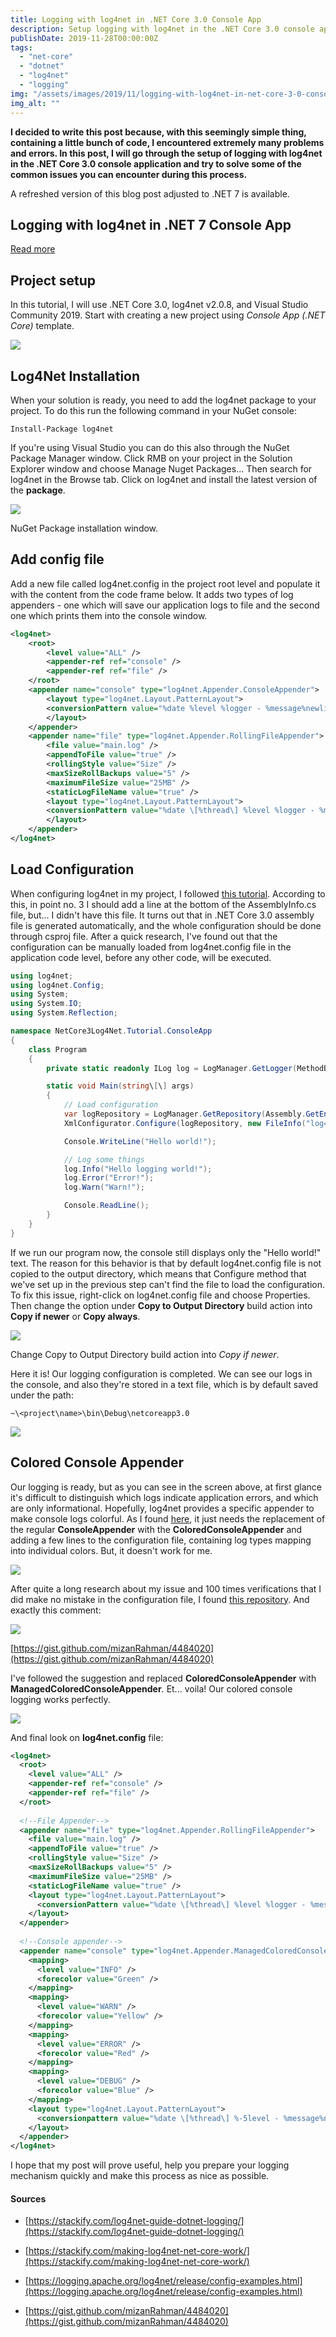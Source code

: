 ```yaml
---
title: Logging with log4net in .NET Core 3.0 Console App
description: Setup logging with log4net in the .NET Core 3.0 console application.
publishDate: 2019-11-28T00:00:00Z
tags: 
  - "net-core"
  - "dotnet"
  - "log4net"
  - "logging"
img: "/assets/images/2019/11/logging-with-log4net-in-net-core-3-0-console-app/images/project-structure.png"
img_alt: ""
---
```


**I decided to write this post because, with this seemingly simple thing, containing a little bunch of code, I encountered extremely many problems and errors. In this post, I will go through the setup of logging with log4net in the .NET Core 3.0 console application and try to solve some of the common issues you can encounter during this process.**

A refreshed version of this blog post adjusted to .NET 7 is available.

## Logging with log4net in .NET 7 Console App

[Read more](https://jakubwajs.wordpress.com/2023/01/17/logging-with-log4net-in-net-7-console-app/)

## Project setup

In this tutorial, I will use .NET Core 3.0, log4net v2.0.8, and Visual Studio Community 2019. Start with creating a new project using _Console App (.NET Core)_ template.

![](https://jakubwajs.files.wordpress.com/2019/11/project-structure.png?w=959)

## Log4Net Installation

When your solution is ready, you need to add the log4net package to your project. To do this run the following command in your NuGet console:

```shell
Install-Package log4net
```

If you're using Visual Studio you can do this also through the NuGet Package Manager window. Click RMB on your project in the Solution Explorer window and choose Manage Nuget Packages... Then search for log4net in the Browse tab. Click on log4net and install the latest version of the **package**.

![](https://jakubwajs.files.wordpress.com/2019/11/nuget-download.png?w=1024)

NuGet Package installation window.

## Add config file

Add a new file called log4net.config in the project root level and populate it with the content from the code frame below. It adds two types of log appenders - one which will save our application logs to file and the second one which prints them into the console window.

```xml
<log4net>
    <root>
        <level value="ALL" />
        <appender-ref ref="console" />
        <appender-ref ref="file" />
    </root>
    <appender name="console" type="log4net.Appender.ConsoleAppender">
        <layout type="log4net.Layout.PatternLayout">
        <conversionPattern value="%date %level %logger - %message%newline" />
        </layout>
    </appender>
    <appender name="file" type="log4net.Appender.RollingFileAppender">
        <file value="main.log" />
        <appendToFile value="true" />
        <rollingStyle value="Size" />
        <maxSizeRollBackups value="5" />
        <maximumFileSize value="25MB" />
        <staticLogFileName value="true" />
        <layout type="log4net.Layout.PatternLayout">
        <conversionPattern value="%date \[%thread\] %level %logger - %message%newline" />
        </layout>
    </appender>
</log4net>
```

## Load Configuration

When configuring log4net in my project, I followed [this tutorial](https://stackify.com/log4net-guide-dotnet-logging/). According to this, in point no. 3 I should add a line at the bottom of the AssemblyInfo.cs file, but... I didn't have this file. It turns out that in .NET Core 3.0 assembly file is generated automatically, and the whole configuration should be done through csproj file. After a quick research, I've found out that the configuration can be manually loaded from log4net.config file in the application code level, before any other code, will be executed.

```csharp
using log4net;
using log4net.Config;
using System;
using System.IO;
using System.Reflection;

namespace NetCore3Log4Net.Tutorial.ConsoleApp
{
    class Program
    {
        private static readonly ILog log = LogManager.GetLogger(MethodBase.GetCurrentMethod().DeclaringType);

        static void Main(string\[\] args)
        {
            // Load configuration
            var logRepository = LogManager.GetRepository(Assembly.GetEntryAssembly());
            XmlConfigurator.Configure(logRepository, new FileInfo("log4net.config"));

            Console.WriteLine("Hello world!");

            // Log some things
            log.Info("Hello logging world!");
            log.Error("Error!");
            log.Warn("Warn!");

            Console.ReadLine();
        }
    }
}
```

If we run our program now, the console still displays only the "Hello world!" text. The reason for this behavior is that by default log4net.config file is not copied to the output directory, which means that Configure method that we've set up in the previous step can't find the file to load the configuration. To fix this issue, right-click on log4net.config file and choose Properties. Then change the option under **Copy to Output Directory** build action into **Copy if newer** or **Copy always**.

![](https://jakubwajs.files.wordpress.com/2019/11/log4net-deploy-1.png?w=924)

Change Copy to Output Directory build action into _Copy if newer_.

Here it is! Our logging configuration is completed. We can see our logs in the console, and also they're stored in a text file, which is by default saved under the path:

```
~\<project\name>\bin\Debug\netcoreapp3.0
```

![](https://jakubwajs.files.wordpress.com/2019/11/ready-part-1.png?w=982)

## Colored Console Appender

Our logging is ready, but as you can see in the screen above, at first glance it's difficult to distinguish which logs indicate application errors, and which are only informational. Hopefully, log4net provides a specific appender to make console logs colorful. As I found [here](https://logging.apache.org/log4net/release/config-examples.html), it just needs the replacement of the regular **ConsoleAppender** with the **ColoredConsoleAppender** and adding a few lines to the configuration file, containing log types mapping into individual colors. But, it doesn't work for me.

![](https://jakubwajs.files.wordpress.com/2019/11/colored-console-error.png?w=980)

After quite a long research about my issue and 100 times verifications that I did make no mistake in the configuration file, I found [this repository](https://gist.github.com/mizanRahman/4484020). And exactly this comment:

![](https://jakubwajs.files.wordpress.com/2019/11/colored-console-solution.png?w=997)

[https://gist.github.com/mizanRahman/4484020](https://gist.github.com/mizanRahman/4484020)

I've followed the suggestion and replaced **ColoredConsoleAppender** with **ManagedColoredConsoleAppender**_._ Et... voila! Our colored console logging works perfectly.

![](https://jakubwajs.files.wordpress.com/2019/11/ready-final.png?w=978)

And final look on **log4net.config** file:

```xml
<log4net>
  <root>
    <level value="ALL" />
    <appender-ref ref="console" />
    <appender-ref ref="file" />
  </root>
  
  <!--File Appender-->
  <appender name="file" type="log4net.Appender.RollingFileAppender">
    <file value="main.log" />
    <appendToFile value="true" />
    <rollingStyle value="Size" />
    <maxSizeRollBackups value="5" />
    <maximumFileSize value="25MB" />
    <staticLogFileName value="true" />
    <layout type="log4net.Layout.PatternLayout">
      <conversionPattern value="%date \[%thread\] %level %logger - %message%newline" />
    </layout>
  </appender>
  
  <!--Console appender-->
  <appender name="console" type="log4net.Appender.ManagedColoredConsoleAppender">
    <mapping>
      <level value="INFO" />
      <forecolor value="Green" />
    </mapping>
    <mapping>
      <level value="WARN" />
      <forecolor value="Yellow" />
    </mapping>
    <mapping>
      <level value="ERROR" />
      <forecolor value="Red" />
    </mapping>
    <mapping>
      <level value="DEBUG" />
      <forecolor value="Blue" />
    </mapping>
    <layout type="log4net.Layout.PatternLayout">
      <conversionpattern value="%date \[%thread\] %-5level - %message%newline" />
    </layout>
  </appender>
</log4net>
```

I hope that my post will prove useful, help you prepare your logging mechanism quickly and make this process as nice as possible.

#### Sources

- [https://stackify.com/log4net-guide-dotnet-logging/](https://stackify.com/log4net-guide-dotnet-logging/)

- [https://stackify.com/making-log4net-net-core-work/](https://stackify.com/making-log4net-net-core-work/)

- [https://logging.apache.org/log4net/release/config-examples.html](https://logging.apache.org/log4net/release/config-examples.html)

- [https://gist.github.com/mizanRahman/4484020](https://gist.github.com/mizanRahman/4484020)
